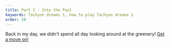 ```yaml
---
title: Part 2 - Into the Past
keywords: Tachyon dreams 1, how to play Tachyon dreams 1
order: 20
---
```


Back in my day, we didn't spend all day looking around at the greenery! [Get a move on!](bush.md)